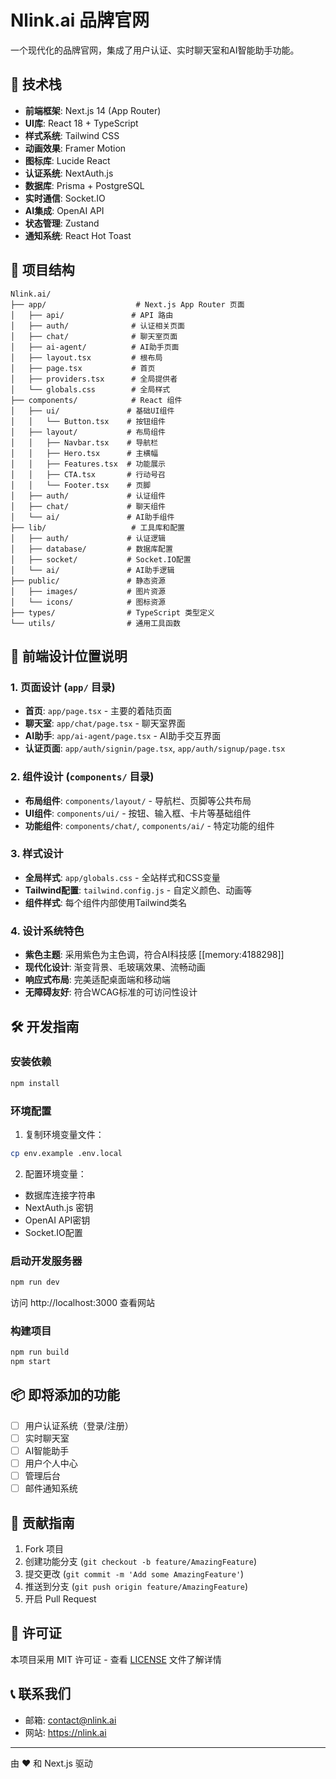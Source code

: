 # Nlink.ai 品牌官网

一个现代化的品牌官网，集成了用户认证、实时聊天室和AI智能助手功能。

## 🚀 技术栈

- **前端框架**: Next.js 14 (App Router)
- **UI库**: React 18 + TypeScript
- **样式系统**: Tailwind CSS
- **动画效果**: Framer Motion
- **图标库**: Lucide React
- **认证系统**: NextAuth.js
- **数据库**: Prisma + PostgreSQL
- **实时通信**: Socket.IO
- **AI集成**: OpenAI API
- **状态管理**: Zustand
- **通知系统**: React Hot Toast

## 📁 项目结构

```
Nlink.ai/
├── app/                    # Next.js App Router 页面
│   ├── api/               # API 路由
│   ├── auth/              # 认证相关页面
│   ├── chat/              # 聊天室页面
│   ├── ai-agent/          # AI助手页面
│   ├── layout.tsx         # 根布局
│   ├── page.tsx           # 首页
│   ├── providers.tsx      # 全局提供者
│   └── globals.css        # 全局样式
├── components/            # React 组件
│   ├── ui/               # 基础UI组件
│   │   └── Button.tsx    # 按钮组件
│   ├── layout/           # 布局组件
│   │   ├── Navbar.tsx    # 导航栏
│   │   ├── Hero.tsx      # 主横幅
│   │   ├── Features.tsx  # 功能展示
│   │   ├── CTA.tsx       # 行动号召
│   │   └── Footer.tsx    # 页脚
│   ├── auth/             # 认证组件
│   ├── chat/             # 聊天组件
│   └── ai/               # AI助手组件
├── lib/                   # 工具库和配置
│   ├── auth/             # 认证逻辑
│   ├── database/         # 数据库配置
│   ├── socket/           # Socket.IO配置
│   └── ai/               # AI助手逻辑
├── public/               # 静态资源
│   ├── images/           # 图片资源
│   └── icons/            # 图标资源
├── types/                # TypeScript 类型定义
└── utils/                # 通用工具函数
```

## 🎨 前端设计位置说明

### 1. 页面设计 (`app/` 目录)
- **首页**: `app/page.tsx` - 主要的着陆页面
- **聊天室**: `app/chat/page.tsx` - 聊天室界面
- **AI助手**: `app/ai-agent/page.tsx` - AI助手交互界面
- **认证页面**: `app/auth/signin/page.tsx`, `app/auth/signup/page.tsx`

### 2. 组件设计 (`components/` 目录)
- **布局组件**: `components/layout/` - 导航栏、页脚等公共布局
- **UI组件**: `components/ui/` - 按钮、输入框、卡片等基础组件
- **功能组件**: `components/chat/`, `components/ai/` - 特定功能的组件

### 3. 样式设计
- **全局样式**: `app/globals.css` - 全站样式和CSS变量
- **Tailwind配置**: `tailwind.config.js` - 自定义颜色、动画等
- **组件样式**: 每个组件内部使用Tailwind类名

### 4. 设计系统特色
- **紫色主题**: 采用紫色为主色调，符合AI科技感 [[memory:4188298]]
- **现代化设计**: 渐变背景、毛玻璃效果、流畅动画
- **响应式布局**: 完美适配桌面端和移动端
- **无障碍友好**: 符合WCAG标准的可访问性设计

## 🛠️ 开发指南

### 安装依赖
```bash
npm install
```

### 环境配置
1. 复制环境变量文件：
```bash
cp env.example .env.local
```

2. 配置环境变量：
- 数据库连接字符串
- NextAuth.js 密钥
- OpenAI API密钥
- Socket.IO配置

### 启动开发服务器
```bash
npm run dev
```

访问 http://localhost:3000 查看网站

### 构建项目
```bash
npm run build
npm start
```

## 📦 即将添加的功能

- [ ] 用户认证系统（登录/注册）
- [ ] 实时聊天室
- [ ] AI智能助手
- [ ] 用户个人中心
- [ ] 管理后台
- [ ] 邮件通知系统

## 🤝 贡献指南

1. Fork 项目
2. 创建功能分支 (`git checkout -b feature/AmazingFeature`)
3. 提交更改 (`git commit -m 'Add some AmazingFeature'`)
4. 推送到分支 (`git push origin feature/AmazingFeature`)
5. 开启 Pull Request

## 📄 许可证

本项目采用 MIT 许可证 - 查看 [LICENSE](LICENSE) 文件了解详情

## 📞 联系我们

- 邮箱: contact@nlink.ai
- 网站: https://nlink.ai

---

由 ❤️ 和 Next.js 驱动

